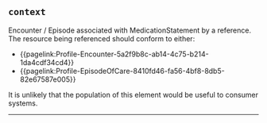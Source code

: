 ## `context`
Encounter / Episode associated with MedicationStatement by a reference. The resource being referenced should conform to either: 
- {{pagelink:Profile-Encounter-5a2f9b8c-ab14-4c75-b214-1da4cdf34cd4}}
- {{pagelink:Profile-EpisodeOfCare-8410fd46-fa56-4bf8-8db5-82e67587e005}}

It is unlikely that the population of this element would be useful to consumer systems. 

---